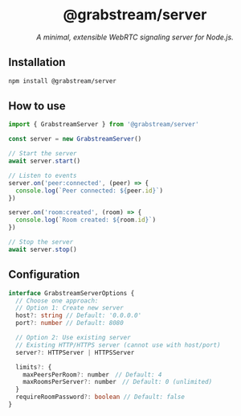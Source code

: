 <div align="center">

# @grabstream/server

*A minimal, extensible WebRTC signaling server for Node.js.*

</div>

## Installation

```bash
npm install @grabstream/server
```

## How to use

```ts
import { GrabstreamServer } from '@grabstream/server'

const server = new GrabstreamServer()

// Start the server
await server.start()

// Listen to events
server.on('peer:connected', (peer) => {
  console.log(`Peer connected: ${peer.id}`)
})

server.on('room:created', (room) => {
  console.log(`Room created: ${room.id}`)
})

// Stop the server
await server.stop()
```

## Configuration

```ts
interface GrabstreamServerOptions {
  // Choose one approach:
  // Option 1: Create new server
  host?: string // Default: '0.0.0.0'
  port?: number // Default: 8080

  // Option 2: Use existing server
  // Existing HTTP/HTTPS server (cannot use with host/port)
  server?: HTTPServer | HTTPSServer

  limits?: {
    maxPeersPerRoom?: number　// Default: 4
    maxRoomsPerServer?: number　// Default: 0 (unlimited)
  }
  requireRoomPassword?: boolean // Default: false
}
```
